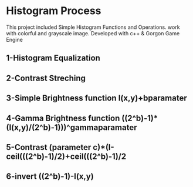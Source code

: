 # Histogram Process
This project included Simple Histogram Functions and Operations. work with colorful and grayscale image. Developed with c++ & Gorgon Game Engine
## 1-Histogram Equalization
## 2-Contrast Streching 
## 3-Simple Brightness function I(x,y)+bparamater
## 4-Gamma Brightness function ((2^b)-1)*(I(x,y)/(2^b)-1)))^gammaparamater
## 5-Contrast (parameter c)*(I-ceil(((2^b)-1)/2)+ceil(((2^b)-1)/2
## 6-invert  ((2^b)-1)-I(x,y)
 
